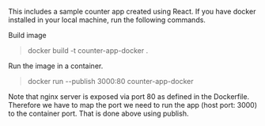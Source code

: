 This includes a sample counter app created using React. If you have docker installed in your local machine, run the following commands.

Build image
> docker build -t counter-app-docker .

Run the image in a container.
> docker run --publish 3000:80 counter-app-docker

Note that nginx server is exposed via port 80 as defined in the Dockerfile. Therefore we have to map the port we need to run the app (host port: 3000) to the container port. That is done above using publish.
